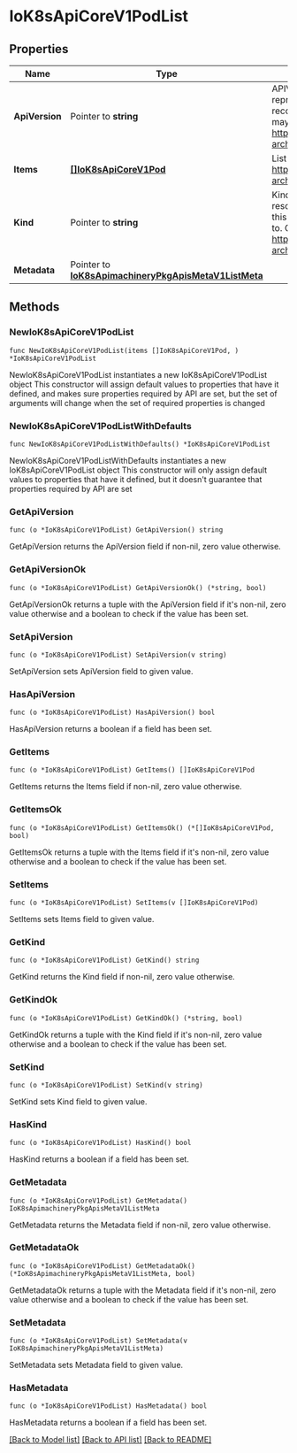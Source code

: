 # IoK8sApiCoreV1PodList

## Properties

Name | Type | Description | Notes
------------ | ------------- | ------------- | -------------
**ApiVersion** | Pointer to **string** | APIVersion defines the versioned schema of this representation of an object. Servers should convert recognized schemas to the latest internal value, and may reject unrecognized values. More info: https://git.k8s.io/community/contributors/devel/sig-architecture/api-conventions.md#resources | [optional] 
**Items** | [**[]IoK8sApiCoreV1Pod**](IoK8sApiCoreV1Pod.md) | List of pods. More info: https://git.k8s.io/community/contributors/devel/sig-architecture/api-conventions.md | 
**Kind** | Pointer to **string** | Kind is a string value representing the REST resource this object represents. Servers may infer this from the endpoint the client submits requests to. Cannot be updated. In CamelCase. More info: https://git.k8s.io/community/contributors/devel/sig-architecture/api-conventions.md#types-kinds | [optional] 
**Metadata** | Pointer to [**IoK8sApimachineryPkgApisMetaV1ListMeta**](IoK8sApimachineryPkgApisMetaV1ListMeta.md) |  | [optional] 

## Methods

### NewIoK8sApiCoreV1PodList

`func NewIoK8sApiCoreV1PodList(items []IoK8sApiCoreV1Pod, ) *IoK8sApiCoreV1PodList`

NewIoK8sApiCoreV1PodList instantiates a new IoK8sApiCoreV1PodList object
This constructor will assign default values to properties that have it defined,
and makes sure properties required by API are set, but the set of arguments
will change when the set of required properties is changed

### NewIoK8sApiCoreV1PodListWithDefaults

`func NewIoK8sApiCoreV1PodListWithDefaults() *IoK8sApiCoreV1PodList`

NewIoK8sApiCoreV1PodListWithDefaults instantiates a new IoK8sApiCoreV1PodList object
This constructor will only assign default values to properties that have it defined,
but it doesn't guarantee that properties required by API are set

### GetApiVersion

`func (o *IoK8sApiCoreV1PodList) GetApiVersion() string`

GetApiVersion returns the ApiVersion field if non-nil, zero value otherwise.

### GetApiVersionOk

`func (o *IoK8sApiCoreV1PodList) GetApiVersionOk() (*string, bool)`

GetApiVersionOk returns a tuple with the ApiVersion field if it's non-nil, zero value otherwise
and a boolean to check if the value has been set.

### SetApiVersion

`func (o *IoK8sApiCoreV1PodList) SetApiVersion(v string)`

SetApiVersion sets ApiVersion field to given value.

### HasApiVersion

`func (o *IoK8sApiCoreV1PodList) HasApiVersion() bool`

HasApiVersion returns a boolean if a field has been set.

### GetItems

`func (o *IoK8sApiCoreV1PodList) GetItems() []IoK8sApiCoreV1Pod`

GetItems returns the Items field if non-nil, zero value otherwise.

### GetItemsOk

`func (o *IoK8sApiCoreV1PodList) GetItemsOk() (*[]IoK8sApiCoreV1Pod, bool)`

GetItemsOk returns a tuple with the Items field if it's non-nil, zero value otherwise
and a boolean to check if the value has been set.

### SetItems

`func (o *IoK8sApiCoreV1PodList) SetItems(v []IoK8sApiCoreV1Pod)`

SetItems sets Items field to given value.


### GetKind

`func (o *IoK8sApiCoreV1PodList) GetKind() string`

GetKind returns the Kind field if non-nil, zero value otherwise.

### GetKindOk

`func (o *IoK8sApiCoreV1PodList) GetKindOk() (*string, bool)`

GetKindOk returns a tuple with the Kind field if it's non-nil, zero value otherwise
and a boolean to check if the value has been set.

### SetKind

`func (o *IoK8sApiCoreV1PodList) SetKind(v string)`

SetKind sets Kind field to given value.

### HasKind

`func (o *IoK8sApiCoreV1PodList) HasKind() bool`

HasKind returns a boolean if a field has been set.

### GetMetadata

`func (o *IoK8sApiCoreV1PodList) GetMetadata() IoK8sApimachineryPkgApisMetaV1ListMeta`

GetMetadata returns the Metadata field if non-nil, zero value otherwise.

### GetMetadataOk

`func (o *IoK8sApiCoreV1PodList) GetMetadataOk() (*IoK8sApimachineryPkgApisMetaV1ListMeta, bool)`

GetMetadataOk returns a tuple with the Metadata field if it's non-nil, zero value otherwise
and a boolean to check if the value has been set.

### SetMetadata

`func (o *IoK8sApiCoreV1PodList) SetMetadata(v IoK8sApimachineryPkgApisMetaV1ListMeta)`

SetMetadata sets Metadata field to given value.

### HasMetadata

`func (o *IoK8sApiCoreV1PodList) HasMetadata() bool`

HasMetadata returns a boolean if a field has been set.


[[Back to Model list]](../README.md#documentation-for-models) [[Back to API list]](../README.md#documentation-for-api-endpoints) [[Back to README]](../README.md)


